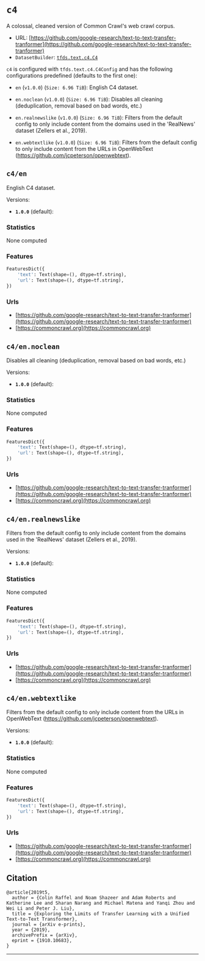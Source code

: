 <div itemscope itemtype="http://schema.org/Dataset">
  <div itemscope itemprop="includedInDataCatalog" itemtype="http://schema.org/DataCatalog">
    <meta itemprop="name" content="TensorFlow Datasets" />
  </div>

  <meta itemprop="name" content="c4" />
  <meta itemprop="description" content="A colossal, cleaned version of Common Crawl's web crawl corpus.&#10;&#10;To use this dataset:&#10;&#10;```&#10;import tensorflow_datasets as tfds&#10;&#10;ds = tfds.load('c4')&#10;```&#10;" />
  <meta itemprop="url" content="https://www.tensorflow.org/datasets/catalog/c4" />
  <meta itemprop="sameAs" content="https://github.com/google-research/text-to-text-transfer-tranformer" />
  <meta itemprop="citation" content="&#10;@article{2019t5,&#10;  author = {Colin Raffel and Noam Shazeer and Adam Roberts and Katherine Lee and Sharan Narang and Michael Matena and Yanqi Zhou and Wei Li and Peter J. Liu},&#10;  title = {Exploring the Limits of Transfer Learning with a Unified Text-to-Text Transformer},&#10;  journal = {arXiv e-prints},&#10;  year = {2019},&#10;  archivePrefix = {arXiv},&#10;  eprint = {1910.10683},&#10;}&#10;" />
</div>

# `c4`

A colossal, cleaned version of Common Crawl's web crawl corpus.

*   URL:
    [https://github.com/google-research/text-to-text-transfer-tranformer](https://github.com/google-research/text-to-text-transfer-tranformer)
*   `DatasetBuilder`:
    [`tfds.text.c4.C4`](https://github.com/tensorflow/datasets/tree/master/tensorflow_datasets/text/c4.py)

`c4` is configured with `tfds.text.c4.C4Config` and has the following
configurations predefined (defaults to the first one):

*   `en` (`v1.0.0`) (`Size: 6.96 TiB`): English C4 dataset.

*   `en.noclean` (`v1.0.0`) (`Size: 6.96 TiB`): Disables all cleaning
    (deduplication, removal based on bad words, etc.)

*   `en.realnewslike` (`v1.0.0`) (`Size: 6.96 TiB`): Filters from the default
    config to only include content from the domains used in the 'RealNews'
    dataset (Zellers et al., 2019).

*   `en.webtextlike` (`v1.0.0`) (`Size: 6.96 TiB`): Filters from the default
    config to only include content from the URLs in OpenWebText
    (https://github.com/jcpeterson/openwebtext).

## `c4/en`

English C4 dataset.

Versions:

*   **`1.0.0`** (default):

### Statistics
None computed

### Features
```python
FeaturesDict({
    'text': Text(shape=(), dtype=tf.string),
    'url': Text(shape=(), dtype=tf.string),
})
```

### Urls

*   [https://github.com/google-research/text-to-text-transfer-tranformer](https://github.com/google-research/text-to-text-transfer-tranformer)
*   [https://commoncrawl.org](https://commoncrawl.org)

## `c4/en.noclean`

Disables all cleaning (deduplication, removal based on bad words, etc.)

Versions:

*   **`1.0.0`** (default):

### Statistics
None computed

### Features
```python
FeaturesDict({
    'text': Text(shape=(), dtype=tf.string),
    'url': Text(shape=(), dtype=tf.string),
})
```

### Urls

*   [https://github.com/google-research/text-to-text-transfer-tranformer](https://github.com/google-research/text-to-text-transfer-tranformer)
*   [https://commoncrawl.org](https://commoncrawl.org)

## `c4/en.realnewslike`

Filters from the default config to only include content from the domains used in
the 'RealNews' dataset (Zellers et al., 2019).

Versions:

*   **`1.0.0`** (default):

### Statistics
None computed

### Features
```python
FeaturesDict({
    'text': Text(shape=(), dtype=tf.string),
    'url': Text(shape=(), dtype=tf.string),
})
```

### Urls

*   [https://github.com/google-research/text-to-text-transfer-tranformer](https://github.com/google-research/text-to-text-transfer-tranformer)
*   [https://commoncrawl.org](https://commoncrawl.org)

## `c4/en.webtextlike`

Filters from the default config to only include content from the URLs in
OpenWebText (https://github.com/jcpeterson/openwebtext).

Versions:

*   **`1.0.0`** (default):

### Statistics
None computed

### Features
```python
FeaturesDict({
    'text': Text(shape=(), dtype=tf.string),
    'url': Text(shape=(), dtype=tf.string),
})
```

### Urls

*   [https://github.com/google-research/text-to-text-transfer-tranformer](https://github.com/google-research/text-to-text-transfer-tranformer)
*   [https://commoncrawl.org](https://commoncrawl.org)

## Citation

```
@article{2019t5,
  author = {Colin Raffel and Noam Shazeer and Adam Roberts and Katherine Lee and Sharan Narang and Michael Matena and Yanqi Zhou and Wei Li and Peter J. Liu},
  title = {Exploring the Limits of Transfer Learning with a Unified Text-to-Text Transformer},
  journal = {arXiv e-prints},
  year = {2019},
  archivePrefix = {arXiv},
  eprint = {1910.10683},
}
```

--------------------------------------------------------------------------------
